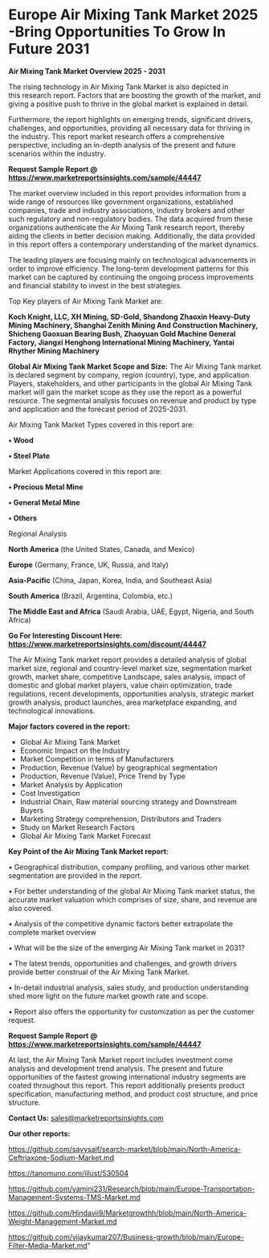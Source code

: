 # Europe Air Mixing Tank Market 2025 -Bring Opportunities To Grow In Future 2031

<Strong> Air Mixing Tank Market Overview 2025 - 2031</strong>

The rising technology in Air Mixing Tank Market is also depicted in this research report. Factors that are boosting the growth of the market, and giving a positive push to thrive in the global market is explained in detail.

Furthermore, the report highlights on emerging trends, significant drivers, challenges, and opportunities, providing all necessary data for thriving in the industry. This report market research offers a comprehensive perspective, including an in-depth analysis of the present and future scenarios within the industry.

<strong>Request Sample Report @ <a href=https://www.marketreportsinsights.com/sample/44447>https://www.marketreportsinsights.com/sample/44447</a></strong>

The market overview included in this report provides information from a wide range of resources like government organizations, established companies, trade and industry associations, industry brokers and other such regulatory and non-regulatory bodies. The data acquired from these organizations authenticate the Air Mixing Tank research report, thereby aiding the clients in better decision making. Additionally, the data provided in this report offers a contemporary understanding of the market dynamics.

The leading players are focusing mainly on technological advancements in order to improve efficiency. The long-term development patterns for this market can be captured by continuing the ongoing process improvements and financial stability to invest in the best strategies.

Top Key players of Air Mixing Tank Market are:

<strong>Koch Knight, LLC, XH Mining, SD-Gold, Shandong Zhaoxin Heavy-Duty Mining Machinery, Shanghai Zenith Mining And Construction Machinery, Shicheng Gaoxuan Bearing Bush, Zhaoyuan Gold Machine General Factory, Jiangxi Henghong International Mining Machinery, Yantai Rhyther Mining Machinery</strong>

<strong><b>Global Air Mixing Tank Market Scope and Size:</b></strong>
The Air Mixing Tank market is declared segment by company, region (country), type, and application. Players, stakeholders, and other participants in the global Air Mixing Tank market will gain the market scope as they use the report as a powerful resource. The segmental analysis focuses on revenue and product by type and application and the forecast period of 2025-2031.

Air Mixing Tank Market Types covered in this report are:

<strong>•  Wood

•  Steel Plate</strong>

Market Applications covered in this report are:

<strong>•  Precious Metal Mine

•  General Metal Mine

•  Others</strong> 

Regional Analysis

<strong>North America</strong> (the United States, Canada, and Mexico)

<strong>Europe</strong> (Germany, France, UK, Russia, and Italy)

<strong>Asia-Pacific</strong> (China, Japan, Korea, India, and Southeast Asia)

<strong>South America</strong> (Brazil, Argentina, Colombia, etc.)

<strong>The Middle East and Africa</strong> (Saudi Arabia, UAE, Egypt, Nigeria, and South Africa)

<strong>Go For Interesting Discount Here: <a href=https://www.marketreportsinsights.com/discount/44447>https://www.marketreportsinsights.com/discount/44447</a></strong>

The Air Mixing Tank market report provides a detailed analysis of global market size, regional and country-level market size, segmentation market growth, market share, competitive Landscape, sales analysis, impact of domestic and global market players, value chain optimization, trade regulations, recent developments, opportunities analysis, strategic market growth analysis, product launches, area marketplace expanding, and technological innovations.

<strong><b>Major factors covered in the report:</b></strong>
<ul>
  <li>Global Air Mixing Tank Market </li>
  <li>Economic Impact on the Industry</li>
  <li>Market Competition in terms of Manufacturers</li>
  <li>Production, Revenue (Value) by geographical segmentation</li>
  <li>Production, Revenue (Value), Price Trend by Type</li>
  <li>Market Analysis by Application</li>
  <li>Cost Investigation</li>
  <li>Industrial Chain, Raw material sourcing strategy and Downstream Buyers</li>
  <li>Marketing Strategy comprehension, Distributors and Traders</li>
  <li>Study on Market Research Factors</li>
  <li>Global Air Mixing Tank Market Forecast</li>
</ul>

<strong><b>Key Point of the Air Mixing Tank Market report:</b></strong>

• Geographical distribution, company profiling, and various other market segmentation are provided in the report.

• For better understanding of the global Air Mixing Tank market status, the accurate market valuation which comprises of size, share, and revenue are also covered.

• Analysis of the competitive dynamic factors better extrapolate the complete market overview

• What will be the size of the emerging Air Mixing Tank market in 2031?

• The latest trends, opportunities and challenges, and growth drivers provide better construal of the Air Mixing Tank Market.

• In-detail industrial analysis, sales study, and production understanding shed more light on the future market growth rate and scope.

• Report also offers the opportunity for customization as per the customer request.

<strong>Request Sample Report @ <a href=https://www.marketreportsinsights.com/sample/44447>https://www.marketreportsinsights.com/sample/44447</a></strong>

At last, the Air Mixing Tank Market report includes investment come analysis and development trend analysis. The present and future opportunities of the fastest growing international industry segments are coated throughout this report. This report additionally presents product specification, manufacturing method, and product cost structure, and price structure.

<strong>Contact Us:</strong>
sales@marketreportsinsights.com

<strong>Our other reports:</strong>

<a href=https://github.com/sayysaif/search-market/blob/main/North-America-Ceftriaxone-Sodium-Market.md>https://github.com/sayysaif/search-market/blob/main/North-America-Ceftriaxone-Sodium-Market.md</a>

<a href=https://tanomuno.com/illust/530504>https://tanomuno.com/illust/530504</a>

<a href=https://github.com/yamini231/Research/blob/main/Europe-Transportation-Management-Systems-TMS-Market.md>https://github.com/yamini231/Research/blob/main/Europe-Transportation-Management-Systems-TMS-Market.md</a>

<a href=https://github.com/Hindavii9/Marketgrowthh/blob/main/North-America-Weight-Management-Market.md>https://github.com/Hindavii9/Marketgrowthh/blob/main/North-America-Weight-Management-Market.md</a>

<a href=https://github.com/vijaykumar207/Business-growth/blob/main/Europe-Filter-Media-Market.md>https://github.com/vijaykumar207/Business-growth/blob/main/Europe-Filter-Media-Market.md</a>"
